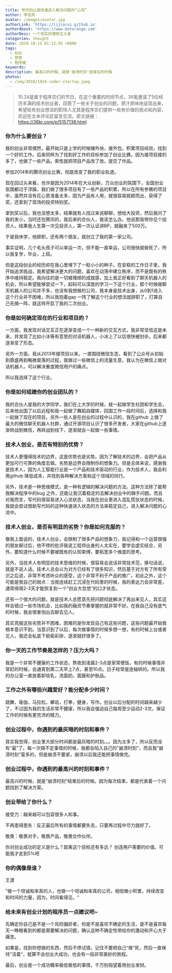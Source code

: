 ```yaml
---
title: 写代码让我快速进入解决问题的“心流”
author: 李佳芮
avatar: /images/avatar.jpg
authorLink: 'https://lijiarui.github.io'
authorAbout: 'https://www.botorange.com'
authorDesc: 一个现实的理想主义者
categories: thought
date: 2018-10-15 01:13:59 +0800
tags: 
  - 创业 
  - 梦想 
  - 程序媛
keywords: 
description: 最高兴的时候，就是'崩溃时刻'结束后的时候
photos:
  - /img/2018/1024-coder-startup.jpeg
---
```


> 10.24是属于程序员们的节日，在这个重要的时间节点，36氪邀请了5位经历丰满的技术创业者，回答了一些关于创业的问题，原汁原味地呈现出来，希望给有创业想法的职场人尤其是程序员们提供一些有价值的观点和内容，欢迎在文末评论区留言交流。原文链接：https://36kr.com/p/5157138.html


### 你为什么要创业？
我的创业非常偶然，最开始只是上学的时候赚外快，接外包，积累项目经验，找到一个好的工作。后来同样为了找到好工作的目标参加了创业比赛。因为接项目接的多了，也做了一些产品，索性就把项目产品改了改，提交了作品。

参加2014年的腾讯创业比赛，彻底改变了我的职业轨道。

现在回过头来看，也许是因为2014年在大众创新，万众创业的氛围下，全国创业氛围都过于浮躁，我们做了很多项目有了一些产品的积累，所以在所有参赛的项目中，虽然并没有花心思准备太多，因为产品有人用，就很容易脱颖而出，获得了奖，还拿到了现场的投资特别奖。

拿到奖以后，我也没想太多，结果就有人找过来说聊聊，想给大投资，然后我问了我的发小，当时还在腾讯的，我后来的合伙人，我该怎么办。他说那我带你见个投资人，结果我人生第一次见投资人，第一次认证讲BP，就融来了500万。

于是我休学，他辞职，还有两个朋友，就创立了我的第一家公司。

事实证明，几个毛头孩子可以幸运一次，但不能一直幸运，公司很快就做死了，所以我复学，毕业，上班。

但是这段创业的经历却在我心里埋下了一粒小小的种子。在安稳的工作日子里，我开始追求挑战，我希望解决更大的问题，喜欢在动荡中建立秩序，而不是既有的秩序中维持稳定。我向往的是一切被理顺的成就感，加上我正好看到了聊天机器人的机会，所以希望能够尝试一下，起码可以深度的学习一下这个行业，那个时候做聊天机器人的公司并不多，也没有我想做的公司，我本身是技术出身，从0到1进入这个行业并不困难，所以我抱着gap 一阵了解这个行业的想法就辞职了，打算自己先搞一阵，就这样开启了我的二次创业。

### 你是如何确定现在的行业和项目的？
一方面，我发现对话交互正在逐渐变成一个一种新的交互方式，我非常坚信这是未来，并发现了比如小冰等有意思的对话机器人，小冰上了以后很快被封杀，后来都逐渐变了形态。

另外一方面，我从2013年接项目以来，一直围绕微信生态，看到了公众号从初始到鼎盛再到略微衰落的过程，我做过一些微信上的流量生意，我认为在微信上做对话机器人，可以解决重度微信用户的痛点。

所以我选择了这个行业。

### 你是如何组建你的创业团队的？
我的合伙人是我的大学同学，我们在上大学的时候，就一起做学生社团和学生会，后来他出国了以后远程和我一起做了舞蹈自媒体，回国工作一段时间后，选择和我一起做了现在的项目。另外一些人是在创业的过程中认识的，我在github 上做了最大的微信聊天机器人社群，通过开源项目认识了很多开发者，大家在github上逐渐转战到微信，再转战到线下，逐渐就会一起做一些事情。

### 技术人创业，是否有特别的优势？
技术人更懂得技术的边界，这是优势也是劣势。因为了解技术的边界，会把产品从更加可行可靠的角度去做。劣势是边界会限制你的想象力。但是总体来说，感谢我是技术人，因为人工智能行业是一个产品和技术驱动的行业，作为技术人，我会利用github 降低成本，并找到各种解决方案和这个领域的同行。

另外，技术是一种思维模式，是一种有逻辑的解决问题的方法。这种方法除了能帮我解决程序中的bug 之外，还能让我沉着稳定的去解决创业中的棘手问题。而且对我而言，写代码很容易进入心流状态，当我在创业里进入混乱慌张状态的时候，我就会尝试借助写代码的这种快速进入状态的方法来稳定自己，进入解决问题的心流中。

### 技术人创业，是否有明显的劣势？你是如何克服的？
像我上面说的，技术人创业，会限制了很多产品的想象力，我记得和一个运营很强的朋友聊过后，他不停的批评我说工程师出身的人太实在，要学会虚实结合，另外，要知道什么时候不要被既有的认知束缚，要拓宽多个维度的思考。

另外，当技术人有明显的技术思维的时候，很容易会说话非常技术范，换句话说，就是不说人话。技术人总会以为对方已经有了很多知识，然后基于对方有了所有常识之后说，非常不考虑听众的感受，这个非常不利于产品的推广。初此之外，这个可能是我自己的弱点：当我连续赶工沉浸在代码里的时候，我的表达力会非常差，通常得用2-3天才能恢复到一个“创业大忽悠”的口才状态。

还有一个很大的问题，就是技术人总愿意先把问题彻底解决了再出来见人，其实这样会错过一些市场机会，比如我的融资节奏掌握的就非常不好。在我自己没有底气的时候，我会很害怕出去聊去见人。

其实克服这些劣势并不困难，困难的是你发现自己有这些问题，这些问题最开始我根本意识不到。当意识到了以后，每次做事情的时候多想一想，有的时候上台或者见人，我还会私底下偷偷彩排，逐渐就好很多了。

### 你一天的工作节奏是怎样的？压力大吗？
我是一个非常不健康的工作状态，熬夜到凌晨2-3点是家常便饭，有的时候事情非常赶的时候，会通宵到第二天早上7点，甚至10点。日子经常是连轴转的。所以我的办公室一直放着卸妆乳，洗面奶，面膜和护肤品。

### 工作之外有哪些兴趣爱好？能分配多少时间？
跳舞，瑜伽，马拉松，攀岩，打拳，健身，写作。创业以后分配的时间越来越少了，不过因为我的生活非常不健康，所以我会强迫自己每周至少运动2-3次，保证工作的时候有更充沛的精力。

### 创业过程中，你遇到的最灰暗的时刻和事件？
其实我觉得，创业里大部分时间都是最灰暗的时刻。。。因为太多了，所以反而没有“最”了。每一次搞不定事情的时候，我都会陷入自己的"崩溃时刻"，而且我”崩溃时刻“蛮多的，但是崩溃不要紧，崩溃以后我还能把事情做完。

### 创业过程中，你遇到的最高兴的时刻和事件？
最高兴的时候，就是”崩溃时刻“结束后的时候。因为每次结束，都是代表着一个问题找到了解决方案。

### 创业带给了你什么？
接受力：越来越可以包容很多人和事。

不再患得患失：反正最后所有的事情都要失去，只要再过程中尽力就好了。

敬畏：敬畏对手，敬畏产品，敬畏合作伙伴。

你对创业成功的定义是什么？距离这个目标还有多远？
创造用户需要的价值。可能我才走到5%吧

### 你的偶像是谁？
王潇 

"做一个坦诚和率真的人，也做一个坦诚和率真的公司，相信微小积累，持续改变和时间的力量，因为，时间看得见。"

### 给未来有创业计划的程序员一点建议吧~
先确定你自己是不是一个风险偏好者，你是不是喜欢不确定的生活，是不是喜欢每天一睁眼看到的都是需要解决的问题，确认这种不确定性带给你的激动和开心大于痛苦。

如果是，找到你想做的东西，然后不停试错，记住不要把自己“做“死，然后一直保持”活着“，就算不会创业大成功，也会有一段非常美妙的旅程。

最后，创业是一个成功概率极低极低的事情，千万别指望着用创业发财。